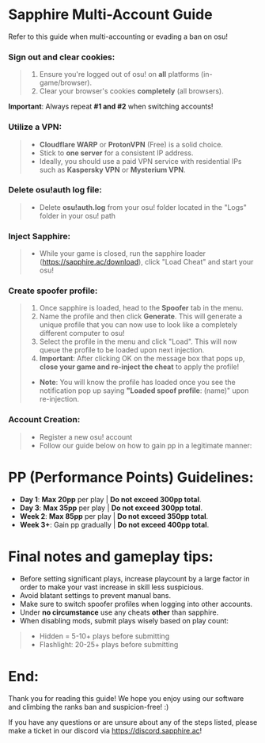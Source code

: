 # Sapphire Multi-Account Guide

Refer to this guide when multi-accounting or evading a ban on osu!

### **Sign out and clear cookies**: 
> 1) Ensure you're logged out of osu! on **all** platforms (in-game/browser).
> 2) Clear your browser's cookies **completely** (all browsers).

**Important**: Always repeat **#1 and #2** when switching accounts!

### **Utilize a VPN**:
> - **Cloudflare WARP** or **ProtonVPN** (Free) is a solid choice.
> - Stick to **one server** for a consistent IP address.
> - Ideally, you should use a paid VPN service with residential IPs such as **Kaspersky VPN** or **Mysterium VPN**.

### **Delete osu!auth log file**:
> - Delete **osu!auth.log** from your osu! folder located in the "Logs" folder in your osu! path

### **Inject Sapphire**:
> - While your game is closed, run the sapphire loader (https://sapphire.ac/download), click "Load Cheat" and start your osu!

### **Create spoofer profile**:
> 1) Once sapphire is loaded, head to the **Spoofer** tab in the menu.
> 2) Name the profile and then click **Generate**. This will generate a unique profile that you can now use to look like a completely different computer to osu!
> 3) Select the profile in the menu and click "Load". This will now queue the profile to be loaded upon next injection.
> 4) **Important**: After clicking OK on the message box that pops up, **close your game and re-inject the cheat** to apply the profile!
> * **Note**: You will know the profile has loaded once you see the notification pop up saying **"Loaded spoof profile**: (name)" upon re-injection.

### **Account Creation**:
> - Register a new osu! account
> - Follow our guide below on how to gain pp in a legitimate manner:

# PP (Performance Points) Guidelines:
* **Day 1**: **Max 20pp** per play | **Do not exceed 300pp total**.
* **Day 3**: **Max 35pp** per play | **Do not exceed 300pp total**.
* **Week 2**: **Max 85pp** per play | **Do not exceed 350pp total**.
* **Week 3+**: Gain pp gradually | **Do not exceed 400pp total**.

# Final notes and gameplay tips:
* Before setting significant plays, increase playcount by a large factor in order to make your vast increase in skill less suspicious.
* Avoid blatant settings to prevent manual bans.
* Make sure to switch spoofer profiles when logging into other accounts.
* Under **no circumstance** use any cheats **other** than sapphire.
* When disabling mods, submit plays wisely based on play count:
> * Hidden = 5-10+ plays before submitting
> * Flashlight: 20-25+ plays before submitting

# **End**: 
Thank you for reading this guide! We hope you enjoy using our software and climbing the ranks ban and suspicion-free! :)

If you have any questions or are unsure about any of the steps listed, please make a ticket in our discord via https://discord.sapphire.ac!
